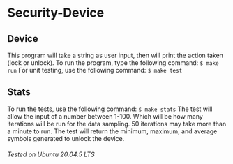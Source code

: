 # Security-Device
## Device
This program will take a string as user input, then will print the action taken (lock or unlock).
To run the program, type the following command:
``` $ make run ```
For unit testing, use the following command:
``` $ make test ```
## Stats
To run the tests, use the following command:
``` $ make stats ```
The test will allow the input of a number between 1-100. Which will be how many iterations will be run for the data sampling. 50 iterations may take more than a minute to run.
The test will return the minimum, maximum, and average symbols generated to unlock the device.

###### Tested on Ubuntu 20.04.5 LTS

